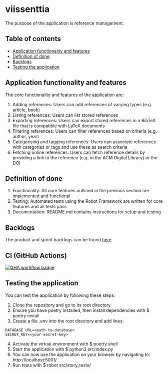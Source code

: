 # viissenttia

The purpose of the application is reference management.


## Table of contents
- [Application functionality and features](#application-functionality-and-features)
- [Definition of done](#definition-of-done)
- [Backlogs](#backlogs)
- [Testing the application](#testing-the-application)


## Application functionality and features

The core functionality and features of the application are:

1. Adding references: Users can add references of varying types (e.g. article, book) 
2. Listing references: Users can list stored references
3. Exporting references: Users can export stored references in a BibTeX file that is compatible with LaTeX documents
4. Filtering references: Users can filter references based on criteria (e.g. author, year)
5. Categorising and tagging references: Users can associate references with categories or tags and use these as search criteria
6. Fetching online references: Users can fetch reference details by providing a link to the reference (e.g. in the ACM Digital Library) or the DOI 


## Definition of done

1. Functionality: All core features outlined in the previous section are implemented and functional
2. Testing: Automated tests using the Robot Framework are written for core features and all tests pass
3. Documentation: README.md contains instructions for setup and testing


## Backlogs

The product and sprint backlogs can be found [here](https://helsinkifi-my.sharepoint.com/:x:/g/personal/juzturun_ad_helsinki_fi/ETudBp6OxL5GlwRVfpZgC8cBuwzMSGh-2SWFHwJBbWLTJA?e=7TnnLh)


## CI (GitHub Actions)

[![GHA workflow badge](https://github.com/JuhoTurunen/viissenttia/actions/workflows/ci.yaml/badge.svg)](https://github.com/JuhoTurunen/viissenttia/actions)


## Testing the application

You can test the application by following these steps: 
1. Clone the repository and go to its root directory
2. Ensure you have poetry installed, then install dependencies with $ poetry install
3. Create a file .env into the root directory and add lines:
```
DATABASE_URL=<path-to-database>
SECRET_KEY=<your-secret-key>
```
4. Activate the virtual environment with $ poetry shell
5. Start the application with $ python3 src/index.py 
6. You can now use the application on your browser by navigating to: http://localhost:5001/
7. Run tests with $ robot src/story_tests/
